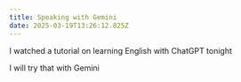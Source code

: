 ```yaml
---
title: Speaking with Gemini
date: 2025-03-19T13:26:12.825Z
---
```


I watched a tutorial on learning English with ChatGPT tonight

I will try that with Gemini
